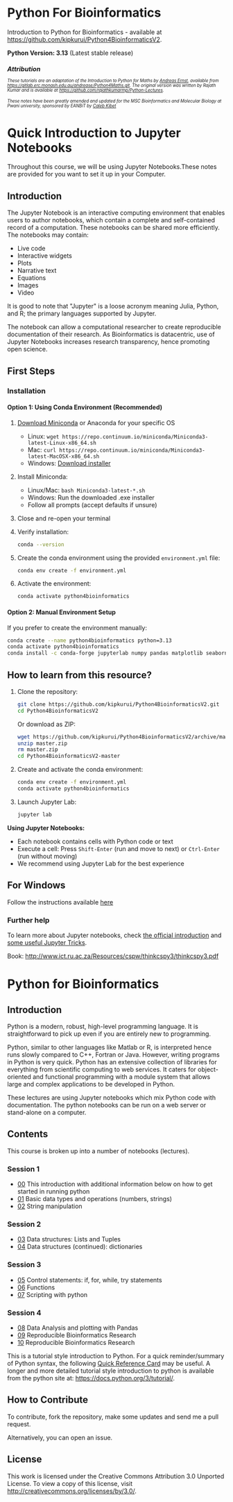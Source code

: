# Python For Bioinformatics

Introduction to Python for Bioinformatics - available at https://github.com/kipkurui/Python4BioinformaticsV2.

**Python Version: 3.13** (Latest stable release)

<small><small><i>

## Attribution
These tutorials are an adaptation of the Introduction to Python for Maths by [Andreas Ernst](http://users.monash.edu.au/~andreas), available from https://gitlab.erc.monash.edu.au/andrease/Python4Maths.git. The original version was written by Rajath Kumar and is available at https://github.com/rajathkumarmp/Python-Lectures.

These notes have been greatly amended and updated for the MSC Bioinformatics and Molecular Biology at Pwani university, sponsored by EANBiT by [Caleb Kibet](https://twitter.com/calkibet)
</small></small></i>

# Quick Introduction to Jupyter Notebooks

Throughout this course, we will be using Jupyter Notebooks.These notes are provided for you want to set it up in your Computer. 

## Introduction
The Jupyter Notebook is an interactive computing environment that enables users to author notebooks, which contain a complete and self-contained record of a computation. These notebooks can be shared more efficiently. The notebooks may contain:
* Live code
* Interactive widgets
* Plots
* Narrative text
* Equations
* Images
* Video

It is good to note that "Jupyter" is a loose acronym meaning Julia, Python, and R; the primary languages supported by Jupyter. 

The notebook can allow a computational researcher to create reproducible documentation of their research. As Bioinformatics is datacentric, use of Jupyter Notebooks increases research transparency, hence promoting open science. 

## First Steps

### Installation

#### Option 1: Using Conda Environment (Recommended)

1. [Download Miniconda](https://www.anaconda.com/download/) or Anaconda for your specific OS
    - Linux: `wget https://repo.continuum.io/miniconda/Miniconda3-latest-Linux-x86_64.sh`
    - Mac: `curl https://repo.continuum.io/miniconda/Miniconda3-latest-MacOSX-x86_64.sh`
    - Windows: [Download installer](https://docs.anaconda.com/anaconda/install/windows/)

2. Install Miniconda:
    - Linux/Mac: `bash Miniconda3-latest-*.sh`
    - Windows: Run the downloaded .exe installer
    - Follow all prompts (accept defaults if unsure)

3. Close and re-open your terminal

4. Verify installation:
    ```bash
    conda --version
    ```

5. Create the conda environment using the provided `environment.yml` file:
    ```bash
    conda env create -f environment.yml
    ```

6. Activate the environment:
    ```bash
    conda activate python4bioinformatics
    ```

#### Option 2: Manual Environment Setup

If you prefer to create the environment manually:

```bash
conda create --name python4bioinformatics python=3.13
conda activate python4bioinformatics
conda install -c conda-forge jupyterlab numpy pandas matplotlib seaborn scipy biopython
```

## How to learn from this resource?

1. Clone the repository:
    ```bash
    git clone https://github.com/kipkurui/Python4BioinformaticsV2.git
    cd Python4BioinformaticsV2
    ```

    Or download as ZIP:
    ```bash
    wget https://github.com/kipkurui/Python4BioinformaticsV2/archive/master.zip
    unzip master.zip
    rm master.zip
    cd Python4BioinformaticsV2-master
    ```

2. Create and activate the conda environment:
    ```bash
    conda env create -f environment.yml
    conda activate python4bioinformatics
    ```

3. Launch Jupyter Lab:
    ```bash
    jupyter lab
    ```

**Using Jupyter Notebooks:**
- Each notebook contains cells with Python code or text
- Execute a cell: Press `Shift-Enter` (run and move to next) or `Ctrl-Enter` (run without moving)
- We recommend using Jupyter Lab for the best experience 

## For Windows
Follow the instructions available [here](https://docs.anaconda.com/anaconda/install/windows/)
### Further help

To learn more about Jupyter notebooks, check [the official introduction](http://nbviewer.jupyter.org/github/jupyter/notebook/blob/master/docs/source/examples/Notebook/Notebook%20Basics.ipynb) and [some useful Jupyter Tricks](https://www.dataquest.io/blog/jupyter-notebook-tips-tricks-shortcuts/). 

Book: http://www.ict.ru.ac.za/Resources/cspw/thinkcspy3/thinkcspy3.pdf

# Python for Bioinformatics

## Introduction

Python is a modern, robust, high-level programming language. It is straightforward to pick up even if you are entirely new to programming. 

Python, similar to other languages like Matlab or R, is interpreted hence runs slowly compared to C++, Fortran or Java. However, writing programs in Python is very quick. Python has an extensive collection of libraries for everything from scientific computing to web services. It caters for object-oriented and functional programming with a module system that allows large and complex applications to be developed in Python. 

These lectures are using Jupyter notebooks which mix Python code with documentation. The python notebooks can be run on a web server or stand-alone on a computer.


## Contents

This course is broken up into a number of notebooks (lectures).
### Session 1
* [00](Notebooks/00.ipynb) This introduction with additional information below on how to get started in running python
* [01](Notebooks/01.ipynb) Basic data types and operations (numbers, strings) 
* [02](Notebooks/02.ipynb) String manipulation 

### Session 2
* [03](Notebooks/03.ipynb) Data structures: Lists and Tuples
* [04](Notebooks/04.ipynb) Data structures (continued): dictionaries

### Session 3
* [05](Notebooks/05.ipynb) Control statements: if, for, while, try statements
* [06](Notebooks/06.ipynb) Functions
* [07](Notebooks/07.ipynb) Scripting with python

### Session 4
* [08](Notebooks/08.ipynb) Data Analysis and plotting with Pandas
* [09](Notebooks/09.ipynb) Reproducible Bioinformatics Research
* [10](Notebooks/10.ipynb) Reproducible Bioinformatics Research

This is a tutorial style introduction to Python. For a quick reminder/summary of Python syntax, the following [Quick Reference Card](http://www.cs.put.poznan.pl/csobaniec/software/python/py-qrc.html) may be useful. A longer and more detailed tutorial style introduction to python is available from the python site at: https://docs.python.org/3/tutorial/.



    

## How to Contribute

To contribute, fork the repository, make some updates and send me a pull request. 

Alternatively, you can open an issue. 

## License
This work is licensed under the Creative Commons Attribution 3.0 Unported License. To view a copy of this license, visit http://creativecommons.org/licenses/by/3.0/.
